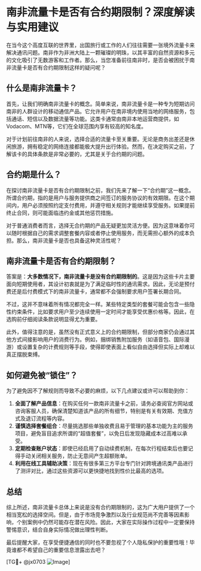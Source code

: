 # 南非流量卡是否有合约期限制？深度解读与实用建议

在当今这个高度互联的世界里，出国旅行或工作的人们往往需要一张境外流量卡来解决通讯问题。南非作为非洲大陆上一颗璀璨的明珠，以其丰富的自然资源和多元的文化吸引了无数游客和工作者。那么，当您准备前往南非时，是否会被困扰于南非流量卡是否有合约期限制这样的疑问呢？

## 什么是南非流量卡？

首先，让我们明确南非流量卡的概念。简单来说，南非流量卡是一种专为短期访问南非的人群设计的移动通信产品。它允许用户在南非境内使用当地的网络服务，包括通话、短信以及数据流量等功能。这类卡通常由南非本地运营商提供，如Vodacom、MTN等，它们在全球范围内享有较高的知名度。

对于计划前往南非的人来说，选择合适的流量卡至关重要。无论是商务出差还是休闲旅游，拥有稳定的网络连接都能极大提升出行体验。然而，在决定购买之前，了解该卡的具体条款是非常必要的，尤其是关于合约期的问题。

## 合约期是什么？

在探讨南非流量卡是否有合约期限制之前，我们先来了解一下“合约期”这一概念。所谓合约期，指的是用户与服务提供商之间签订的服务协议的有效期限。在这个期间内，用户必须按照约定支付费用，并遵守相关规则才能继续享受服务。如果提前终止合同，则可能面临违约金或其他惩罚措施。

对于普通消费者而言，选择无合约期的产品无疑更加灵活方便。因为这意味着你可以随时根据自己的需求调整套餐内容或者停止使用服务，而无需担心额外的成本负担。那么，南非流量卡是否也具备这种灵活性呢？

## 南非流量卡是否有合约期限制？

答案是：**大多数情况下，南非流量卡是没有合约期限制的**。这是因为这些卡片主要面向短期使用者，其设计初衷就是为了满足临时性的通讯需求。因此，无论是预付费还是后付费模式下的南非流量卡，通常都不会强制要求用户签署长期合同。

不过，这并不意味着所有情况都完全一样。某些特定类型的套餐可能会包含一些隐性约束条件，比如要求用户至少连续使用一定时间才能享受优惠价格等。因此，在选购前仔细阅读条款说明显得尤为重要。

此外，值得注意的是，虽然没有正式意义上的合约期限制，但部分商家仍会通过其他方式间接影响用户的消费行为。例如，捆绑销售附加服务（如语音包、国际漫游）或设置复杂的计费规则等手段，使得即使表面上看似自由选择但实际上却难以真正摆脱束缚。

## 如何避免被“锁住”？

为了避免因不了解规则而导致不必要的麻烦，以下几点建议或许可以帮助到你：

1. **全面了解产品信息**：在购买任何一款南非流量卡之前，请务必查阅官方网站或咨询客服人员，确保清楚知道该产品的所有细节，特别是有关有效期、充值方式及退订流程等内容。
2. **谨慎选择套餐组合**：尽量挑选那些单独收费且易于管理的基本功能为主的服务项目，避免盲目追求所谓的“超值套餐”，以免日后发现隐藏成本过高难以承受。
3. **定期检查账户状态**：即使已经启用了自动续费机制，在每次行程结束后也要记得手动关闭相关服务，防止无意间产生超额账单。
4. **利用在线工具辅助决策**：现在有很多第三方平台专门针对跨境通讯类产品进行了测评对比，通过这些资源可以更快捷地找到性价比最高的选项。

## 总结

综上所述，南非流量卡总体上来说是没有合约期限制的，这为广大用户提供了一个相当宽松的选择空间。但是，由于市场竞争激烈以及行业规范尚不完善等因素影响，个别案例中仍然可能存在潜在风险。因此，大家在实际操作过程中一定要保持警惕意识，结合自身实际情况做出理性判断。

最后提醒大家，在享受便捷通信的同时也不要忽视了个人隐私保护的重要性哦！毕竟谁都不希望自己的重要信息泄露出去吧？

[TG💪+ @jx0703 ![Image](https://github.com/user-attachments/assets/dbca1d08-cadb-493c-b0ec-ad6f7a83f270)]